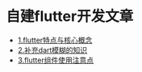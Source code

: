 # 自建flutter开发文章

- [1.flutter特点与核心概念](https://github.com/myflutter/study/blob/master/chapter/flutter特点与核心概念.md)
- [2.补充dart模糊的知识](https://github.com/myflutter/study/blob/master/chapter/补充dart模糊的知识.md)
- [3.flutter组件使用注意点](https://github.com/myflutter/study/blob/master/chapter/flutter组件使用注意点.md)
